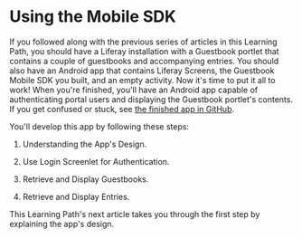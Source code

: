 # Using the Mobile SDK

If you followed along with the previous series of articles in this Learning 
Path, you should have a Liferay installation with a Guestbook portlet that 
contains a couple of guestbooks and accompanying entries. You should also have 
an Android app that contains Liferay Screens, the Guestbook Mobile SDK you 
built, and an empty activity. Now it's time to put it all to work! When you're 
finished, you'll have an Android app capable of authenticating portal users and 
displaying the Guestbook portlet's contents. If you get confused or stuck, see 
[the finished app in GitHub](https://github.com/ngaskill/liferay-docs/tree/LRDOCS-1816-android-lp/develop/learning-paths/mobile/code/03-retrieving-data-mobile-sdk/LiferayGuestbook). 
<!-- Change link to finished app once it's merged into 6.2.x -->

You'll develop this app by following these steps:

1. Understanding the App's Design.

2. Use Login Screenlet for Authentication.

3. Retrieve and Display Guestbooks.

4. Retrieve and Display Entries.

This Learning Path's next article takes you through the first step by explaining 
the app's design. 
